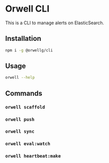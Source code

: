 # Orwell CLI

This is a CLI to manage alerts on ElasticSearch.

## Installation

```bash
npm i -g @orwellg/cli
```

## Usage

```bash
orwell --help
```

## Commands

### `orwell scaffold`
### `orwell push`
### `orwell sync`
### `orwell eval:watch`
### `orwell heartbeat:make`
